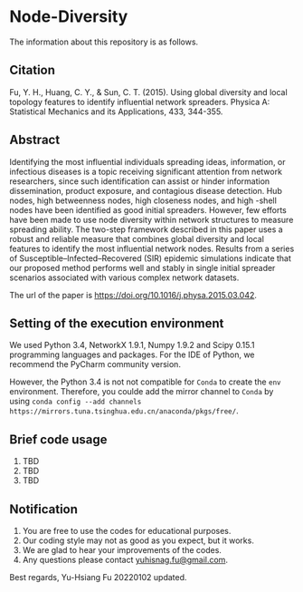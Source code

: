 # Node-Diversity
The information about this repository is as follows.

## Citation
Fu, Y. H., Huang, C. Y., & Sun, C. T. (2015). Using global diversity and local topology features to identify influential network spreaders. Physica A: Statistical Mechanics and its Applications, 433, 344-355.

## Abstract
Identifying the most influential individuals spreading ideas, information, or infectious diseases is a topic receiving significant attention from network researchers, since such identification can assist or hinder information dissemination, product exposure, and contagious disease detection. Hub nodes, high betweenness nodes, high closeness nodes, and high -shell nodes have been identified as good initial spreaders. However, few efforts have been made to use node diversity within network structures to measure spreading ability. The two-step framework described in this paper uses a robust and reliable measure that combines global diversity and local features to identify the most influential network nodes. Results from a series of Susceptible–Infected–Recovered (SIR) epidemic simulations indicate that our proposed method performs well and stably in single initial spreader scenarios associated with various complex network datasets.

The url of the paper is https://doi.org/10.1016/j.physa.2015.03.042.

## Setting of the execution environment
We used Python 3.4, NetworkX 1.9.1, Numpy 1.9.2 and Scipy 0.15.1 programming languages and packages. For the IDE of Python, we recommend the PyCharm community version.

However, the Python 3.4 is not not compatible for `Conda` to create the `env` environment. Therefore, you coulde add the mirror channel to `Conda` by using `conda config --add channels https://mirrors.tuna.tsinghua.edu.cn/anaconda/pkgs/free/`.

## Brief code usage
1. TBD
2. TBD
3. TBD

## Notification
1. You are free to use the codes for educational purposes.
2. Our coding style may not as good as you expect, but it works.
3. We are glad to hear your improvements of the codes.
4. Any questions please contact yuhisnag.fu@gmail.com.

Best regards,
Yu-Hsiang Fu 20220102 updated.
